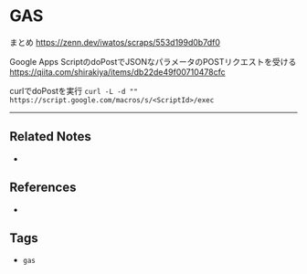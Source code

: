 # GAS
まとめ
https://zenn.dev/iwatos/scraps/553d199d0b7df0

Google Apps ScriptのdoPostでJSONなパラメータのPOSTリクエストを受ける
https://qiita.com/shirakiya/items/db22de49f00710478cfc

curlでdoPostを実行
`curl -L -d "" https://script.google.com/macros/s/<ScriptId>/exec`

---
## Related Notes
- 

## References
- 

## Tags
- `gas` 